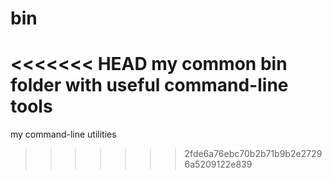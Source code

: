 bin
===

<<<<<<< HEAD
my common bin folder with useful command-line tools
=======
my command-line utilities
>>>>>>> 2fde6a76ebc70b2b71b9b2e27296a5209122e839
